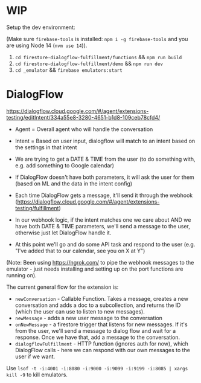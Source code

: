 # WIP

Setup the dev environment:

(Make sure `firebase-tools` is installed: `npm i -g firebase-tools` and you are using Node 14 (`nvm use 14`)).

1. `cd firestore-dialogflow-fulfillment/functions` && `npm run build`
2. `cd firestore-dialogflow-fulfillment/demo` && `npm run dev`
3. `cd _emulator` && `firebase emulators:start`

# DialogFlow

https://dialogflow.cloud.google.com/#/agent/extensions-testing/editIntent/334a55e8-3280-4651-b1d8-109ceb78cfd4/

- Agent = Overall agent who will handle the conversation
- Intent = Based on user input, dialogflow will match to an intent based on the settings in that intent
 - We are trying to get a DATE & TIME from the user (to do something with, e.g. add something to Google calendar)
 - If DialogFlow doesn't have both parameters, it will ask the user for them (based on ML and the data in the intent config)

- Each time DialogFlow gets a message, it'll send it through the webhook (https://dialogflow.cloud.google.com/#/agent/extensions-testing/fulfillment)
 - In our webhook logic, if the intent matches one we care about AND we have both DATE & TIME parameters, we'll send a message to the user, otherwise just let DialogFlow handle it.
 - At this point we'll go and do some API task and respond to the user (e.g. "I've added that to our calendar, see you on X at Y")

(Note: Been using https://ngrok.com/ to pipe the webhook messages to the emulator - just needs installing and setting up on the port functions are running on).

The current general flow for the extension is:

- `newConversation` - Callable Function. Takes a message, creates a new conversation and adds a doc to a subcollection, and returns the ID (which the user can use to listen to new messages).
- `newMessage` - adds a new user message to the conversation 
- `onNewMessage` - a firestore trigger that listens for new messages. If it's from the user, we'll send a message to dialog flow and wait for a response. Once we have that, add a message to the conversation.
- `dialogflowFulfillment` - HTTP function (ignores auth for now), which DialogFlow calls - here we can respond with our own messages to the user if we want.

Use `lsof -t -i:4001 -i:8080 -i:9000 -i:9099 -i:9199 -i:8085 | xargs kill -9` to kill emulators.